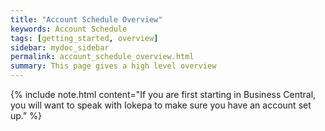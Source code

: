 ```yaml
---
title: "Account Schedule Overview"
keywords: Account Schedule
tags: [getting_started, overview]
sidebar: mydoc_sidebar
permalink: account_schedule_overview.html
summary: This page gives a high level overview 
---
```


{% include note.html content="If you are first starting in Business Central, you will want to speak with Iokepa to make sure you have an account set up." %}

